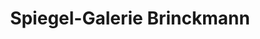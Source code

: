 ---
title: "Spiegel-Galerie Brinckmann"
url: /muenster/spiegel-galerie-brinckmann/
shop: Allgemein
---